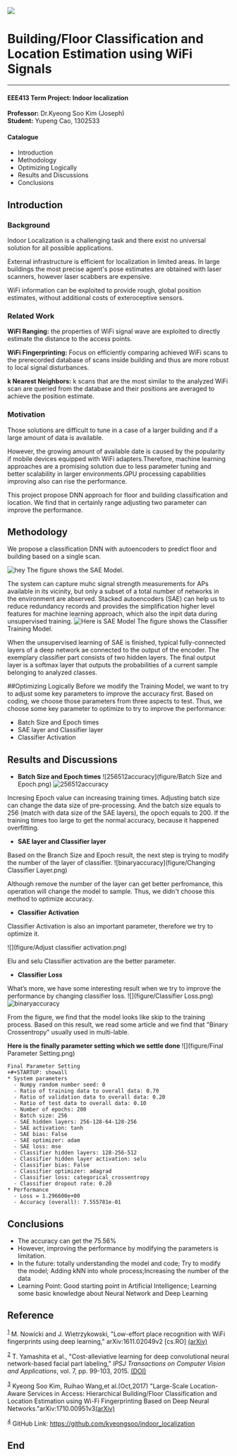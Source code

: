 ![](figure/coversheet.png)
# Building/Floor Classification and Location Estimation using WiFi Signals
***
#### **EEE413 Term Project: Indoor localization**
**Professor:** Dr.Kyeong Soo Kim (Joseph)  
**Student:** Yupeng Cao, 1302533

#### Catalogue
* Introduction
* Methodology
* Optimizing Logically
* Results and Discussions 
* Conclusions

## Introduction
### Background
Indoor Localization is a challenging task and there exist no universal solution for all possible applications.

External infrastructure is efficient for localization in limited areas. In large buildings the most precise agent's pose estimates are obtained with laser scanners, however laser scabbers are expensive.

WiFi information can be exploited to provide rough, global position estimates, without additional costs of exteroceptive sensors.

### Related Work
**WiFI Ranging:** the properties of WiFi signal wave are exploited to directly estimate the distance to the access points.

**WiFi Fingerprinting:** Focus on efficiently comparing achieved WiFi scans to the prerecorded database of scans inside building and thus are more robust to local signal disturbances.

**k Nearest Neighbors:** k scans that are the most similar to the analyzed WiFi scan are queried from the database and their positions are averaged to achieve the position estimate.

### Motivation
Those solutions are difficult to tune in a case of a larger building and if a large amount of data is available.

However, the growing amount of available date is caused by the popularity if mobile devices equipped with WiFi adapters.Therefore, machine learning approaches are a promising solution due to less parameter tuning and better scalability in larger environments.GPU processing capabilities improving also can rise the performance.

This project propose DNN approach for floor and building classification and location. We find that in certainly range adjusting two parameter can improve the performance.

## Methodology
We propose a classification DNN with autoencoders to predict floor and building based on a single scan.

![hey](figure/SAE.png)
The figure shows the SAE Model. 

The system can capture muhc signal strength measurements for APs available in its vicinity, but only a subset of a total number of networks in the environment are abserved. Stacked autoencoders (SAE) can help us to reduce redundancy records and provides the simplification higher level features for machine learning approach, which also the inpit data during unsupervised training.
![Here is SAE Model](figure/Training.png)
The figure shows the Classifier Training Model.

When the unsupervised learning of SAE is finished, typical fully-connected layers of a deep network ae connected to the output of the encoder. The exemplary classifier part consists of two hidden layers. The final output layer is a softmax layer that outputs the probabilities of a current sample belonging to analyzed classes. 


##Optimizing Logically
Before we modify the Training Model, we want to try to adjust some key parameters to improve the accuracy first. Based on coding, we choose those parameters from three aspects to test.
Thus, we choose some key parameter to optimize to try to improve the performance:

* Batch Size and Epoch times
* SAE layer and Classifier layer
* Classifier Activation


## Results and Discussions 
* **Batch Size and Epoch times**
![256512accuracy](figure/Batch Size and Epoch.png)
![256512accuracy](figure/256512.png)

Incresing Epoch value can increasing training times.
Adjusting batch size can change the data size of pre-processing. And the batch size equals to 256 (match with data size of the SAE layers), the opoch equals to 200. If the training times too large to get the normal accuracy, because it happened overfitting.

* **SAE layer and Classifier layer**

Based on the Branch Size and Epoch result, the next step is trying to modify the number of the layer of classifier.
![binaryaccuracy](figure/Changing Classifier Layer.png)

Although remove the number of the layer can get better perfromance, this operation will change the model to sample. Thus, we didn't choose this method to optimize accuracy. 

* **Classifier Activation**

Classifier Activation is also an important parameter, therefore we try to optimize it.

![](figure/Adjust classifier activation.png)

Elu and selu Classifier activation are the better parameter.

* **Classifier Loss**

What’s more, we have some interesting result when we try to improve the performance by changing classifier loss.
![](figure/Classifier Loss.png)
![binaryaccuracy](figure/binary.png)

From the figure, we find that the model looks like skip to the training process. Based on this result, we read some article and we find that "Binary Crossentropy" usually used in multi-lable. 

**Here is the finally parameter setting which we settle done**
![](figure/Final Parameter Setting.png)


```
Final Parameter Setting
+#+STARTUP: showall
* System parameters
  - Numpy random number seed: 0
  - Ratio of training data to overall data: 0.70
  - Ratio of validation data to overall data: 0.20
  - Ratio of test data to overall data: 0.10
  - Number of epochs: 200
  - Batch size: 256
  - SAE hidden layers: 256-128-64-128-256
  - SAE activation: tanh
  - SAE bias: False
  - SAE optimizer: adam
  - SAE loss: mse
  - Classifier hidden layers: 128-256-512
  - Classifier hidden layer activation: selu
  - Classifier bias: False
  - Classifier optimizer: adagrad
  - Classifier loss: categorical_crossentropy
  - Classifier dropout rate: 0.20
* Performance
  - Loss = 1.296600e+00
  - Accuracy (overall): 7.555781e-01

```


## Conclusions
* The accuracy can get the 75.56%
* However, improving the performance by modifying the parameters is limitation.
* In the future: totally understanding the model and code; Try to modify the model; Adding kNN into whole process;Increasing the number of the data
* Learning Point: Good starting point in Artificial Intelligence; Learning some basic knowledge about Neural Network and Deep Learning


## Reference  
<sup><a id="fn.1" class="footnum" href="#fnr.1">1</a></sup> M. Nowicki and J. Wietrzykowski, "Low-effort place recognition with WiFi fingerprints using deep learning," arXiv:1611.02049v2 [cs.RO] [(arXiv)](https://arxiv.org/abs/1611.02049v2)

<sup><a id="fn.2" class="footnum" href="#fnr.2">2</a></sup> T. Yamashita et al., "Cost-alleviative learning for deep convolutional neural network-based facial part labeling," *IPSJ Transactions on Computer Vision and Applications*, vol. 7, pp. 99-103, 2015. [(DOI)](http://doi.org/10.2197/ipsjtcva.7.99)

<sup><a id="fn.3" class="footnum" href="#fnr.3">3</a></sup> Kyeong Soo Kim, Ruihao Wang,et al.(Oct,2017) "Large-Scale Location-Aware Services in Access: Hierarchical Building/Floor Classification and Location Estimation using Wi-Fi Fingerprinting Based on Deep Neural Networks."arXiv:1710.00951v3[(arXiv)](https://arxiv.org/abs/1710.00951)

<sup><a id="fn.4" class="footnum" href="#fnr.4">4</a></sup> 
GitHub Link: https://github.com/kyeongsoo/indoor_localization

## End
